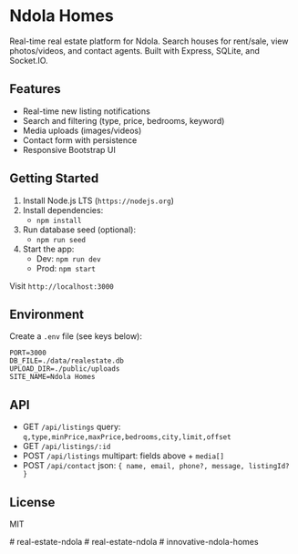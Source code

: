 Ndola Homes
===========

Real-time real estate platform for Ndola. Search houses for rent/sale, view photos/videos, and contact agents. Built with Express, SQLite, and Socket.IO.

Features
--------
- Real-time new listing notifications
- Search and filtering (type, price, bedrooms, keyword)
- Media uploads (images/videos)
- Contact form with persistence
- Responsive Bootstrap UI

Getting Started
---------------
1. Install Node.js LTS (`https://nodejs.org`)
2. Install dependencies:
   - `npm install`
3. Run database seed (optional):
   - `npm run seed`
4. Start the app:
   - Dev: `npm run dev`
   - Prod: `npm start`

Visit `http://localhost:3000`

Environment
-----------
Create a `.env` file (see keys below):

```
PORT=3000
DB_FILE=./data/realestate.db
UPLOAD_DIR=./public/uploads
SITE_NAME=Ndola Homes
```

API
---
- GET `/api/listings` query: `q,type,minPrice,maxPrice,bedrooms,city,limit,offset`
- GET `/api/listings/:id`
- POST `/api/listings` multipart: fields above + `media[]`
- POST `/api/contact` json: `{ name, email, phone?, message, listingId? }`

License
-------
MIT


#   r e a l - e s t a t e - n d o l a  
 #   r e a l - e s t a t e - n d o l a  
 #   i n n o v a t i v e - n d o l a - h o m e s  
 